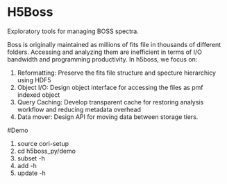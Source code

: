 # H5Boss
Exploratory tools for managing BOSS spectra. 

Boss is originally maintained as millions of fits file in thousands of different folders. Accessing and analyzing them are inefficient in terms of I/O bandwidth and programming productivity. In h5boss, we focus on:

1. Reformatting: Preserve the fits file structure and specture hierarchicy using HDF5
2. Object I/O: Design object interface for accessing the files as pmf indexed object
3. Query Caching: Develop transparent cache for restoring analysis workflow and reducing metadata overhead
4. Data mover: Design API for moving data between storage tiers. 

#Demo
1. source cori-setup
2. cd h5boss_py/demo
2. subset -h
3. add -h
4. update -h
